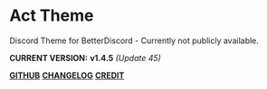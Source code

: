 # Act Theme

Discord Theme for BetterDiscord - Currently not publicly available.

__CURRENT VERSION:__ **v1.4.5** *(Update 45)*

**[GITHUB](https://github.com/Actarr/Act/)** 
**[CHANGELOG](https://actarr.github.io/Act/text/changelog.txt)** 
**[CREDIT](https://actarr.github.io/Act/text/credit.txt)**


